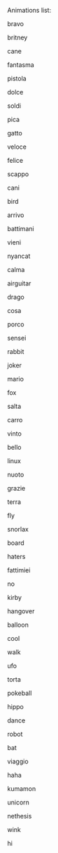 Animations list:

bravo

britney

cane

fantasma

pistola

dolce

soldi

pica

gatto

veloce

felice

scappo

cani

bird

arrivo

battimani

vieni

nyancat

calma

airguitar

drago

cosa

porco

sensei

rabbit

joker

mario

fox

salta

carro

vinto

bello

linux

nuoto

grazie

terra

fly

snorlax

board

haters

fattimiei

no

kirby

hangover

balloon

cool

walk

ufo

torta

pokeball

hippo

dance

robot

bat

viaggio

haha

kumamon

unicorn

nethesis

wink

hi
